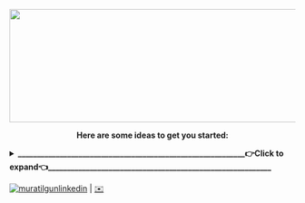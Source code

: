 <p align="center">
<img src="https://www.linkpicture.com/q/Hi-There.png" width="600" height="200" />
</p>

<p align="center"><b>
Here are some ideas to get you started:
</b>
</p>

<details>
 <summary><b>____________________________________________________________👉Click to expand👈___________________________________________________________</b></summary>

<p align="center"> - 🔭 <b> I’m currently working on ... </b> Make world great place again 🌍 </p>
<p align="center"> - 🌱 <b> I’m currently learning ... </b> What do you want to teach me ❓ </p>
<p align="center"> - 👯 <b> I’m looking to collaborate on ... </b> 👀👀 👂👂 </p>
<p align="center"> - 🤔 <b> I’m looking for help with ................. </b> </p>
<p align="center"> - 💬 <b> Ask me about ... </b> Anything </p>
<p align="center"> - 📫 <b> How to reach me: ... </b>   Contact Me! </p>
<p align="center"> - 😄 <b> Pronouns: ...  </b> Muro/Murat (Şahsına münasır) </p>
<p align="center"> - ⚡ <b> Fun fact: ... </b> I tried to write all of  this at 2:20 at midnight </p>
</details>


 [![muratilgunlinkedin](https://www.linkpicture.com/q/LI-Logo-2.png "muratilgunlinkedin")](https://www.linkedin.com/in/muratilgun/ "muratilgunlinkedin") |  [✉️](mailto:muratilgun34@gmail.com)
